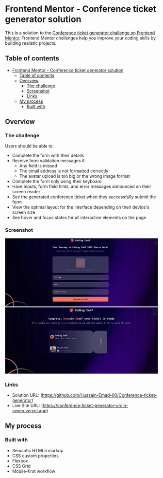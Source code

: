 # Frontend Mentor - Conference ticket generator solution

This is a solution to the [Conference ticket generator challenge on Frontend Mentor](https://www.frontendmentor.io/challenges/conference-ticket-generator-oq5gFIU12w). Frontend Mentor challenges help you improve your coding skills by building realistic projects.

## Table of contents

- [Frontend Mentor - Conference ticket generator solution](#frontend-mentor---conference-ticket-generator-solution)
  - [Table of contents](#table-of-contents)
  - [Overview](#overview)
    - [The challenge](#the-challenge)
    - [Screenshot](#screenshot)
    - [Links](#links)
  - [My process](#my-process)
    - [Built with](#built-with)

## Overview

### The challenge

Users should be able to:

- Complete the form with their details
- Receive form validation messages if:
  - Any field is missed
  - The email address is not formatted correctly
  - The avatar upload is too big or the wrong image format
- Complete the form only using their keyboard
- Have inputs, form field hints, and error messages announced on their screen reader
- See the generated conference ticket when they successfully submit the form
- View the optimal layout for the interface depending on their device's screen size
- See hover and focus states for all interactive elements on the page

### Screenshot

![](./assets/images/image1.png)
![](./assets/images/image.png)

### Links

- Solution URL: (https://github.com/Hussain-Emad-00/Conference-ticket-generator)
- Live Site URL: (https://conference-ticket-generator-orcin-seven.vercel.app)

## My process

### Built with

- Semantic HTML5 markup
- CSS custom properties
- Flexbox
- CSS Grid
- Mobile-first workflow
